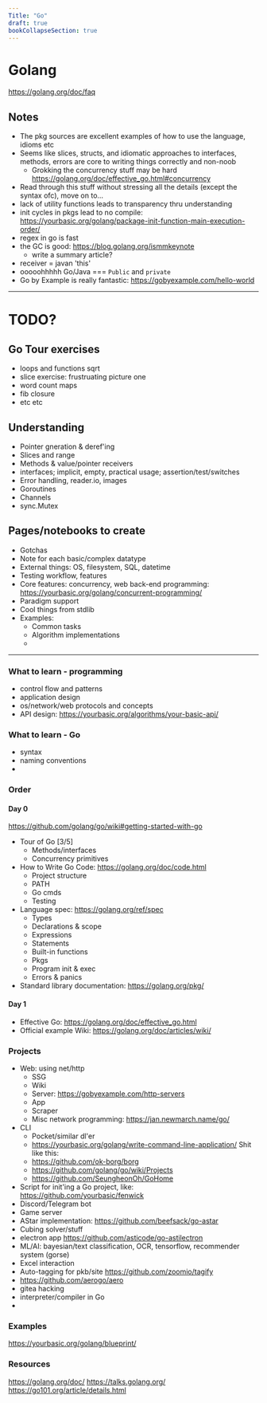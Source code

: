 ```yaml
---
Title: "Go"
draft: true
bookCollapseSection: true
---
```


# Golang

https://golang.org/doc/faq

## Notes

- The pkg sources are excellent examples of how to use the language, idioms etc
- Seems like slices, structs, and idiomatic approaches to interfaces, methods, errors are core to writing things correctly and non-noob
    - Grokking the concurrency stuff may be hard https://golang.org/doc/effective_go.html#concurrency
- Read through this stuff without stressing all the details (except the syntax ofc), move on to...
- lack of utility functions leads to transparency thru understanding
- init cycles in pkgs lead to no compile: https://yourbasic.org/golang/package-init-function-main-execution-order/
- regex in go is fast
- the GC is good: https://blog.golang.org/ismmkeynote
    - write a summary article? 
- receiver = javan 'this'
- ooooohhhhh Go/Java === `Public` and `private`
- Go by Example is really fantastic: https://gobyexample.com/hello-world

---

# TODO?

## Go Tour exercises

- loops and functions sqrt 
- slice exercise: frustruating picture one
- word count maps
- fib closure
- etc etc

## Understanding

- Pointer gneration & deref'ing
- Slices and range
- Methods & value/pointer receivers
- interfaces; implicit, empty, practical usage; assertion/test/switches
- Error handling, reader.io, images
- Goroutines
- Channels
- sync.Mutex


## Pages/notebooks to create

- Gotchas
- Note for each basic/complex datatype
- External things: OS, filesystem, SQL, datetime
- Testing workflow, features
- Core features: concurrency, web back-end programming: https://yourbasic.org/golang/concurrent-programming/
- Paradigm support
- Cool things from stdlib
- Examples:
    - Common tasks
    - Algorithm implementations
    - 


---

### What to learn - programming

- control flow and patterns
- application design
- os/network/web protocols and concepts
- API design: https://yourbasic.org/algorithms/your-basic-api/

### What to learn - Go

- syntax
- naming conventions
- 


### Order

#### Day 0

https://github.com/golang/go/wiki#getting-started-with-go

- Tour of Go [3/5]
    - Methods/interfaces
    - Concurrency primitives
- How to Write Go Code: https://golang.org/doc/code.html
    - Project structure
    - PATH
    - Go cmds
    - Testing
- Language spec: https://golang.org/ref/spec
    - Types
    - Declarations & scope
    - Expressions
    - Statements
    - Built-in functions
    - Pkgs
    - Program init & exec
    - Errors & panics
- Standard library documentation: https://golang.org/pkg/

#### Day 1

- Effective Go: https://golang.org/doc/effective_go.html
- Official example Wiki: https://golang.org/doc/articles/wiki/

### Projects

- Web: using net/http
    - SSG
    - Wiki
    - Server: https://gobyexample.com/http-servers
    - App
    - Scraper
    - Misc network programming: https://jan.newmarch.name/go/
- CLI
    - Pocket/similar dl'er
    - https://yourbasic.org/golang/write-command-line-application/
    Shit like this:
    - https://github.com/ok-borg/borg
    - https://github.com/golang/go/wiki/Projects
    - https://github.com/SeungheonOh/GoHome
- Script for init'ing a Go project, like: https://github.com/yourbasic/fenwick
- Discord/Telegram bot
- Game server
- AStar implementation: https://github.com/beefsack/go-astar
- Cubing solver/stuff
- electron app https://github.com/asticode/go-astilectron
- ML/AI: bayesian/text classification, OCR, tensorflow, recommender system (gorse)
- Excel interaction
- Auto-tagging for pkb/site https://github.com/zoomio/tagify
- https://github.com/aerogo/aero
- gitea hacking
- interpreter/compiler in Go
- 


### Examples

https://yourbasic.org/golang/blueprint/



### Resources

https://golang.org/doc/
https://talks.golang.org/
https://go101.org/article/details.html
